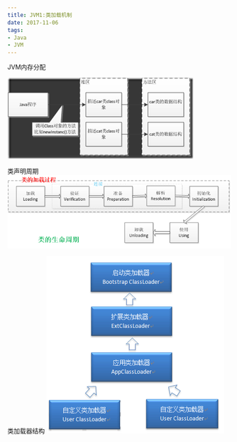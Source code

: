 ```yaml
---
title: JVM1:类加载机制
date: 2017-11-06
tags:
- Java
- JVM
---
```


JVM内存分配

![](./img/classloader0.png)

类声明周期
![](./img/classloader1.png)

类加载器结构
![](./img/classloader2.png)